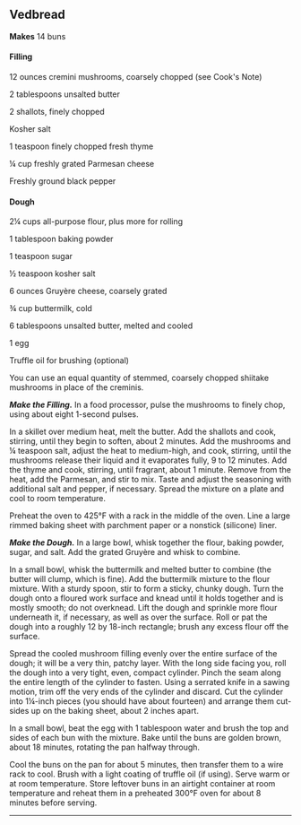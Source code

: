 ﻿## Vedbread

**Makes** 14 buns

#### Filling

12 ounces cremini mushrooms, coarsely chopped (see Cook's Note)

2 tablespoons unsalted butter

2 shallots, finely chopped

Kosher salt

1 teaspoon finely chopped fresh thyme

¼ cup freshly grated Parmesan cheese

Freshly ground black pepper

#### Dough

2¼ cups all-purpose flour, plus more for rolling

1 tablespoon baking powder

1 teaspoon sugar

½ teaspoon kosher salt

6 ounces Gruyère cheese, coarsely grated

¾ cup buttermilk, cold

6 tablespoons unsalted butter, melted and cooled

1 egg

Truffle oil for brushing (optional)

You can use an equal quantity of stemmed, coarsely chopped shiitake mushrooms in place of the creminis.

***Make the Filling.*** In a food processor, pulse the mushrooms to finely chop, using about eight 1-second pulses.

In a skillet over medium heat, melt the butter. Add the shallots and cook, stirring, until they begin to soften, about 2 minutes. Add the mushrooms and ¼ teaspoon salt, adjust the heat to medium-high, and cook, stirring, until the mushrooms release their liquid and it evaporates fully, 9 to 12 minutes. Add the thyme and cook, stirring, until fragrant, about 1 minute. Remove from the heat, add the Parmesan, and stir to mix. Taste and adjust the seasoning with additional salt and pepper, if necessary. Spread the mixture on a plate and cool to room temperature.

Preheat the oven to 425°F with a rack in the middle of the oven. Line a large rimmed baking sheet with parchment paper or a nonstick (silicone) liner.

***Make the Dough.*** In a large bowl, whisk together the flour, baking powder, sugar, and salt. Add the grated Gruyère and whisk to combine.

In a small bowl, whisk the buttermilk and melted butter to combine (the butter will clump, which is fine). Add the buttermilk mixture to the flour mixture. With a sturdy spoon, stir to form a sticky, chunky dough. Turn the dough onto a floured work surface and knead until it holds together and is mostly smooth; do not overknead. Lift the dough and sprinkle more flour underneath it, if necessary, as well as over the surface. Roll or pat the dough into a roughly 12 by 18-inch rectangle; brush any excess flour off the surface.

Spread the cooled mushroom filling evenly over the entire surface of the dough; it will be a very thin, patchy layer. With the long side facing you, roll the dough into a very tight, even, compact cylinder. Pinch the seam along the entire length of the cylinder to fasten. Using a serrated knife in a sawing motion, trim off the very ends of the cylinder and discard. Cut the cylinder into 1¼-inch pieces (you should have about fourteen) and arrange them cut-sides up on the baking sheet, about 2 inches apart.

In a small bowl, beat the egg with 1 tablespoon water and brush the top and sides of each bun with the mixture. Bake until the buns are golden brown, about 18 minutes, rotating the pan halfway through.

Cool the buns on the pan for about 5 minutes, then transfer them to a wire rack to cool. Brush with a light coating of truffle oil (if using). Serve warm or at room temperature. Store leftover buns in an airtight container at room temperature and reheat them in a preheated 300°F oven for about 8 minutes before serving.

---

